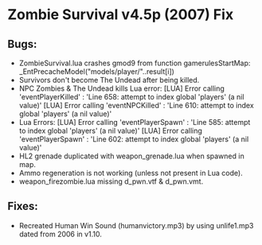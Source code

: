 # Zombie Survival v4.5p (2007) Fix

## Bugs:
- ZombieSurvival.lua crashes gmod9 from function gamerulesStartMap: _EntPrecacheModel("models/player/"..result[i])
- Survivors don't become The Undead after being killed.
- NPC Zombies & The Undead kills Lua error:
[LUA] Error calling 'eventPlayerKilled' : 'Line 658: attempt to index global 'players' (a nil value)'
[LUA] Error calling 'eventNPCKilled' : 'Line 610: attempt to index global 'players' (a nil value)'
- Lua Errors:
[LUA] Error calling 'eventPlayerSpawn' : 'Line 585: attempt to index global 'players' (a nil value)'
[LUA] Error calling 'eventPlayerSpawn' : 'Line 602: attempt to index global 'players' (a nil value)'
- HL2 grenade duplicated with weapon_grenade.lua when spawned in map.
- Ammo regeneration is not working (unless not present in Lua code).
- weapon_firezombie.lua missing d_pwn.vtf & d_pwn.vmt.

## Fixes:
- Recreated Human Win Sound (humanvictory.mp3) by using unlife1.mp3 dated from 2006 in v1.10.

